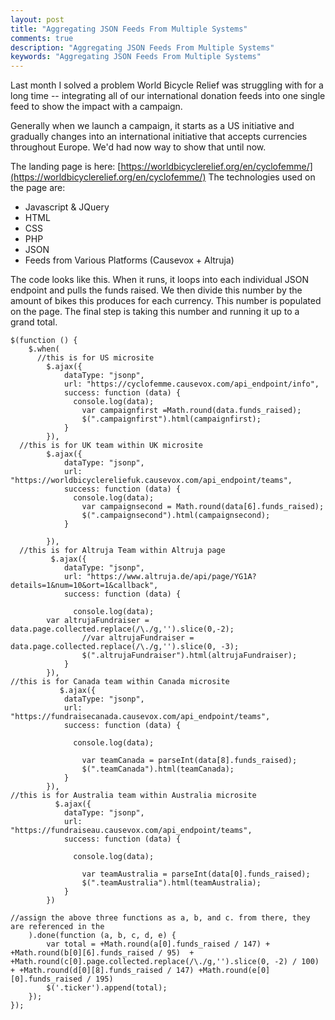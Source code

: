 ```yaml
---
layout: post
title: "Aggregating JSON Feeds From Multiple Systems"
comments: true
description: "Aggregating JSON Feeds From Multiple Systems"
keywords: "Aggregating JSON Feeds From Multiple Systems"
---
```


Last month I solved a problem World Bicycle Relief was struggling with for a long time -- integrating all of our international donation feeds into one single feed to show the impact with a campaign.

Generally when we launch a campaign, it starts as a US initiative and gradually changes into an international initiative that accepts currencies throughout Europe. We'd had now way to show that until now.

The landing page is here: [https://worldbicyclerelief.org/en/cyclofemme/](https://worldbicyclerelief.org/en/cyclofemme/)
The technologies used on the page are:
* Javascript & JQuery
* HTML
* CSS
* PHP
* JSON
* Feeds from Various Platforms (Causevox + Altruja)

The code looks like this. When it runs, it loops into each individual JSON endpoint and pulls the funds raised. We then divide this number by the amount of bikes this produces for each currency. This number is populated on the page. The final step is taking this number and running it up to a grand total. 

```
$(function () {
    $.when(
      //this is for US microsite
        $.ajax({
            dataType: "jsonp",
            url: "https://cyclofemme.causevox.com/api_endpoint/info",
            success: function (data) {
              console.log(data);
                var campaignfirst =Math.round(data.funds_raised);
                $(".campaignfirst").html(campaignfirst);
            }
        }),
  //this is for UK team within UK microsite
        $.ajax({
            dataType: "jsonp",
            url: "https://worldbicyclereliefuk.causevox.com/api_endpoint/teams",
            success: function (data) {
              console.log(data);
                var campaignsecond = Math.round(data[6].funds_raised);
                $(".campaignsecond").html(campaignsecond);
            }
    
        }),
  //this is for Altruja Team within Altruja page
         $.ajax({
            dataType: "jsonp",
            url: "https://www.altruja.de/api/page/YG1A?details=1&num=10&ort=1&callback",
            success: function (data) {

              console.log(data);
		var altrujaFundraiser = data.page.collected.replace(/\./g,'').slice(0,-2);
                //var altrujaFundraiser = data.page.collected.replace(/\./g,'').slice(0, -3);
                $(".altrujaFundraiser").html(altrujaFundraiser);
            }
        }),
//this is for Canada team within Canada microsite
           $.ajax({
            dataType: "jsonp",
            url: "https://fundraisecanada.causevox.com/api_endpoint/teams",
            success: function (data) {

              console.log(data);

                var teamCanada = parseInt(data[8].funds_raised);
                $(".teamCanada").html(teamCanada);
            }
        }),
//this is for Australia team within Australia microsite
          $.ajax({
            dataType: "jsonp",
            url: "https://fundraiseau.causevox.com/api_endpoint/teams",
            success: function (data) {

              console.log(data);

                var teamAustralia = parseInt(data[0].funds_raised);
                $(".teamAustralia").html(teamAustralia);
            }
        })

//assign the above three functions as a, b, and c. from there, they are referenced in the
    ).done(function (a, b, c, d, e) {
        var total = +Math.round(a[0].funds_raised / 147) + +Math.round(b[0][6].funds_raised / 95)  + +Math.round(c[0].page.collected.replace(/\./g,'').slice(0, -2) / 100) + +Math.round(d[0][8].funds_raised / 147) +Math.round(e[0][0].funds_raised / 195)
        $('.ticker').append(total);
    });
});
```








